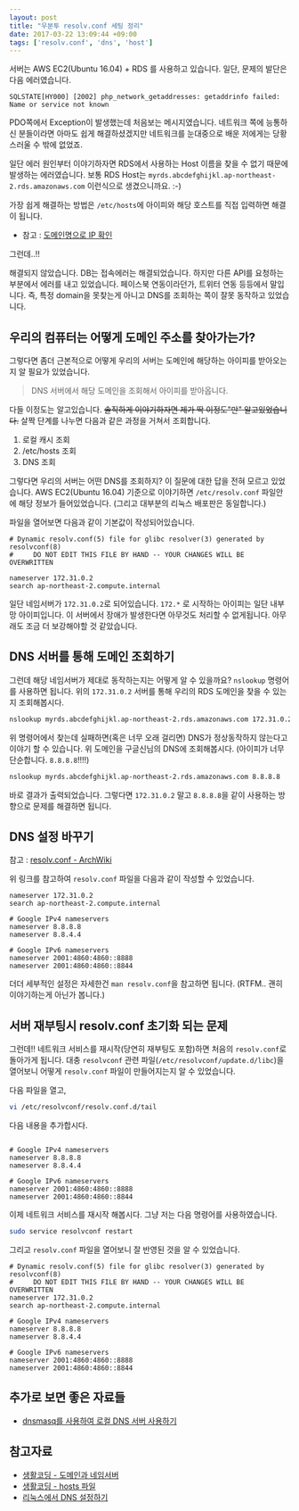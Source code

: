 ```yaml
---
layout: post
title: "우분투 resolv.conf 세팅 정리"
date: 2017-03-22 13:09:44 +09:00
tags: ['resolv.conf', 'dns', 'host']
---
```


서버는 AWS EC2(Ubuntu 16.04) + RDS 를 사용하고 있습니다. 일단, 문제의 발단은 다음 에러였습니다.

```
SQLSTATE[HY000] [2002] php_network_getaddresses: getaddrinfo failed: Name or service not known
```

PDO쪽에서 Exception이 발생했는데 처음보는 메시지였습니다. 네트워크 쪽에 능통하신 분들이라면 아마도 쉽게 해결하셨겠지만
네트워크를 눈대중으로 배운 저에게는 당황스러울 수 밖에 없었죠.

일단 에러 원인부터 이야기하자면 RDS에서 사용하는 Host 이름을 찾을 수 없기 때문에 발생하는 에러였습니다. 보통 RDS Host는
`myrds.abcdefghijkl.ap-northeast-2.rds.amazonaws.com` 이런식으로 생겼으니까요. :-)

가장 쉽게 해결하는 방법은 `/etc/hosts`에 아이피와 해당 호스트를 직접 입력하면 해결이 됩니다.

- 참고 : [도메인명으로 IP 확인](http://zetawiki.com/wiki/%EB%8F%84%EB%A9%94%EC%9D%B8%EB%AA%85%EC%9C%BC%EB%A1%9C_IP_%ED%99%95%EC%9D%B8)

그런데..!!

해결되지 않았습니다. DB는 접속에러는 해결되었습니다. 하지만 다른 API를 요청하는 부분에서 에러를 내고 있었습니다.
페이스북 연동이라던가, 트위터 연동 등등에서 말입니다. 즉, 특정 domain을 못찾는게 아니고 DNS를 조회하는 쪽이 잘못
동작하고 있었습니다.


## 우리의 컴퓨터는 어떻게 도메인 주소를 찾아가는가?

그렇다면 좀더 근본적으로 어떻게 우리의 서버는 도메인에 해당하는 아이피를 받아오는지 알 필요가 있었습니다.

> DNS 서버에서 해당 도메인을 조회해서 아이피를 받아옵니다.

다들 이정도는 알고있습니다. ~~솔직하게 이야기하자면 제가 딱 이정도"만" 알고있었습니다.~~ 살짝 단계를 나누면 다음과 같은
과정을 거쳐서 조회합니다.

1. 로컬 캐시 조회
2. /etc/hosts 조회
3. DNS 조회

그렇다면 우리의 서버는 어떤 DNS를 조회하지? 이 질문에 대한 답을 전혀 모르고 있었습니다. AWS EC2(Ubuntu 16.04) 기준으로
이야기하면 `/etc/resolv.conf` 파일안에 해당 정보가 들어있었습니다. (그리고 대부분의 리눅스 배포판은 동일합니다.)

파일을 열어보면 다음과 같이 기본값이 작성되어있습니다.

```
# Dynamic resolv.conf(5) file for glibc resolver(3) generated by resolvconf(8)
#     DO NOT EDIT THIS FILE BY HAND -- YOUR CHANGES WILL BE OVERWRITTEN

nameserver 172.31.0.2
search ap-northeast-2.compute.internal
```

일단 네임서버가 `172.31.0.2`로 되어있습니다. `172.*` 로 시작하는 아이피는 일단 내부망 아이피입니다. 이 서버에서 장애가
발생한다면 아무것도 처리할 수 없게됩니다. 아무래도 조금 더 보강해야할 것 같았습니다.


## DNS 서버를 통해 도메인 조회하기

그런데 해당 네임서버가 제대로 동작하는지는 어떻게 알 수 있을까요? `nslookup` 명령어를 사용하면 됩니다. 위의
`172.31.0.2` 서버를 통해 우리의 RDS 도메인을 찾을 수 있는지 조회해봅시다.

```sh
nslookup myrds.abcdefghijkl.ap-northeast-2.rds.amazonaws.com 172.31.0.2
```

위 명령어에서 찾는데 실패하면(혹은 너무 오래 걸리면) DNS가 정상동작하지 않는다고 이야기 할 수 있습니다. 위 도메인을
구글신님의 DNS에 조회해봅시다. (아이피가 너무 단순합니다. `8.8.8.8`!!!!)

```sh
nslookup myrds.abcdefghijkl.ap-northeast-2.rds.amazonaws.com 8.8.8.8
```

바로 결과가 출력되었습니다. 그렇다면 `172.31.0.2` 말고 `8.8.8.8`을 같이 사용하는 방향으로 문제를 해결하면 됩니다.


## DNS 설정 바꾸기

참고 : [resolv.conf - ArchWiki](https://wiki.archlinux.org/index.php/resolv.conf)

위 링크를 참고하여 `resolv.conf` 파일을 다음과 같이 작성할 수 있었습니다.

```
nameserver 172.31.0.2
search ap-northeast-2.compute.internal

# Google IPv4 nameservers
nameserver 8.8.8.8
nameserver 8.8.4.4

# Google IPv6 nameservers
nameserver 2001:4860:4860::8888
nameserver 2001:4860:4860::8844

```

더더 세부적인 설정은 자세한건 `man resolv.conf`을 참고하면 됩니다. (RTFM.. 괜히 이야기하는게 아닌가 봅니다.)


## 서버 재부팅시 resolv.conf 초기화 되는 문제

그런데!! 네트워크 서비스를 재시작(당연히 재부팅도 포함)하면 처음의 `resolv.conf`로 돌아가게 됩니다. 대충 `resolvconf`
관련 파일(`/etc/resolvconf/update.d/libc`)을 열어보니 어떻게 `resolv.conf` 파일이 만들어지는지 알 수 있었습니다.

다음 파일을 열고,

```sh
vi /etc/resolvconf/resolv.conf.d/tail
```

다음 내용을 추가합시다.

```

# Google IPv4 nameservers
nameserver 8.8.8.8
nameserver 8.8.4.4

# Google IPv6 nameservers
nameserver 2001:4860:4860::8888
nameserver 2001:4860:4860::8844
```

이제 네트워크 서비스를 재시작 해봅시다. 그냥 저는 다음 명령어를 사용하였습니다.

```sh
sudo service resolvconf restart
```

그리고 `resolv.conf` 파일을 열어보니 잘 반영된 것을 알 수 있었습니다.

```
# Dynamic resolv.conf(5) file for glibc resolver(3) generated by resolvconf(8)
#     DO NOT EDIT THIS FILE BY HAND -- YOUR CHANGES WILL BE OVERWRITTEN
nameserver 172.31.0.2
search ap-northeast-2.compute.internal

# Google IPv4 nameservers
nameserver 8.8.8.8
nameserver 8.8.4.4

# Google IPv6 nameservers
nameserver 2001:4860:4860::8888
nameserver 2001:4860:4860::8844
```


## 추가로 보면 좋은 자료들

- [dnsmasq를 사용하여 로컬 DNS 서버 사용하기](https://www.joinc.co.kr/w/Site/System_management/Dnsmasq)


## 참고자료

- [생활코딩 - 도메인과 네임서버](https://opentutorials.org/course/559/2802)
- [생활코딩 - hosts 파일](https://opentutorials.org/course/228/1457)
- [리눅스에서 DNS 설정하기](http://blog.visualp.com/53)
